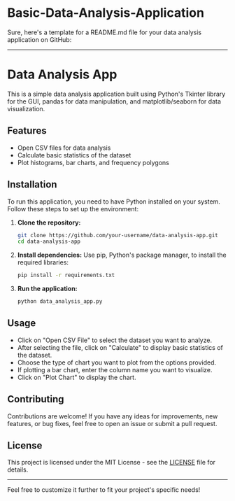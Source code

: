 # Basic-Data-Analysis-Application

Sure, here's a template for a README.md file for your data analysis application on GitHub:

---

# Data Analysis App

This is a simple data analysis application built using Python's Tkinter library for the GUI, pandas for data manipulation, and matplotlib/seaborn for data visualization.

## Features

- Open CSV files for data analysis
- Calculate basic statistics of the dataset
- Plot histograms, bar charts, and frequency polygons

## Installation

To run this application, you need to have Python installed on your system. Follow these steps to set up the environment:

1. **Clone the repository:**
   ```bash
   git clone https://github.com/your-username/data-analysis-app.git
   cd data-analysis-app
   ```

2. **Install dependencies:**
   Use pip, Python's package manager, to install the required libraries:
   ```bash
   pip install -r requirements.txt
   ```

3. **Run the application:**
   ```bash
   python data_analysis_app.py
   ```

## Usage

- Click on "Open CSV File" to select the dataset you want to analyze.
- After selecting the file, click on "Calculate" to display basic statistics of the dataset.
- Choose the type of chart you want to plot from the options provided.
- If plotting a bar chart, enter the column name you want to visualize.
- Click on "Plot Chart" to display the chart.

## Contributing

Contributions are welcome! If you have any ideas for improvements, new features, or bug fixes, feel free to open an issue or submit a pull request.

## License

This project is licensed under the MIT License - see the [LICENSE](LICENSE) file for details.

---

Feel free to customize it further to fit your project's specific needs!
